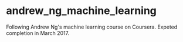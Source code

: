 # andrew_ng_machine_learning
Following Andrew Ng's machine learning course on Coursera. Expeted completion in March 2017.
